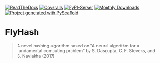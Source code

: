 [![ReadTheDocs](https://readthedocs.org/projects/FlyHash/badge/?version=latest)](https://FlyHash.readthedocs.io/en/latest/)
[![Coveralls](https://img.shields.io/coveralls/github/TeddyHuang-00/FlyHash/main.svg)](https://coveralls.io/r/TeddyHuang-00/FlyHash)
[![PyPI-Server](https://img.shields.io/pypi/v/FlyHash.svg)](https://pypi.org/project/FlyHash/)
[![Monthly Downloads](https://pepy.tech/badge/FlyHash/month)](https://pepy.tech/project/FlyHash)
[![Project generated with PyScaffold](https://img.shields.io/badge/-PyScaffold-005CA0?logo=pyscaffold)](https://pyscaffold.org/)

# FlyHash

> A novel hashing algorithm based on "A neural algorithm for a fundamental computing problem" by S. Dasgupta, C. F. Stevens, and S. Navlakha (2017)
